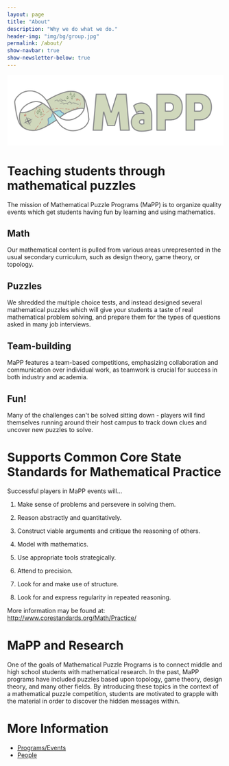 ```yaml
---
layout: page
title: "About"
description: "Why we do what we do."
header-img: "img/bg/group.jpg"
permalink: /about/
show-navbar: true
show-newsletter-below: true
---
```


![MaPP logo](/img/logo/banner_color.svg)

# Teaching students through mathematical puzzles

The mission of Mathematical Puzzle Programs (MaPP) is to organize quality events
which get students having fun by learning and using mathematics.

## Math

Our mathematical content is pulled from various areas unrepresented in the
usual secondary curriculum, such as design theory, game theory, or topology.

## Puzzles

We shredded the multiple choice tests, and instead designed several
mathematical puzzles which will give your students a taste of real
mathematical problem solving, and prepare them for the types of questions
asked in many job interviews.

## Team-building

MaPP features a team-based competitions, emphasizing collaboration and
communication over individual work, as teamwork is crucial for success in
both industry and academia.

## Fun!

Many of the challenges can't be solved sitting down - players will find
themselves running around their host campus to track down clues and
uncover new puzzles to solve.


# Supports Common Core State Standards for Mathematical Practice

Successful players in MaPP events will...

1. Make sense of problems and persevere in solving them.

2. Reason abstractly and quantitatively.

3. Construct viable arguments and critique the reasoning of others.

4. Model with mathematics.

5. Use appropriate tools strategically.

6. Attend to precision.

7. Look for and make use of structure.

8. Look for and express regularity in repeated reasoning.

More information may be found at:
<http://www.corestandards.org/Math/Practice/>

# MaPP and Research

One of the goals of Mathematical Puzzle Programs is to connect middle and
high school students with mathematical research. In the past, MaPP programs
have included puzzles based upon topology, game theory, design theory, and
many other fields. By introducing these topics in the context of a mathematical
puzzle competition, students are motivated to grapple with the material
in order to discover the hidden messages within.

# More Information

* [Programs/Events](/programs/)
* [People](/about/people/)
